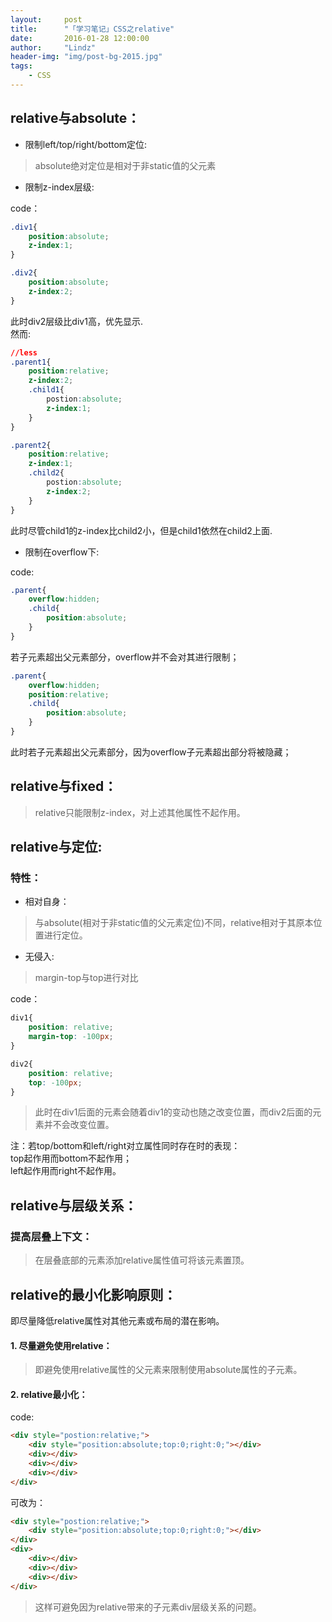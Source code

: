 ```yaml
---
layout:     post
title:      "「学习笔记」CSS之relative"
date:       2016-01-28 12:00:00
author:     "Lindz"
header-img: "img/post-bg-2015.jpg"
tags:
    - CSS
---
```


## relative与absolute：  
* 限制left/top/right/bottom定位:
  
> absolute绝对定位是相对于非static值的父元素

* 限制z-index层级:

code：  

```css   
.div1{    
	position:absolute;    
	z-index:1;
}  

.div2{
	position:absolute;
	z-index:2;
}
```   

此时div2层级比div1高，优先显示.  
然而:  

```css  
//less
.parent1{     
	position:relative;
	z-index:2;
	.child1{
		postion:absolute;
		z-index:1;
	}
}

.parent2{     
	position:relative;
	z-index:1;
	.child2{
		postion:absolute;
		z-index:2;
	}
}
```
此时尽管child1的z-index比child2小，但是child1依然在child2上面.

* 限制在overflow下:

code:  

```css
.parent{
	overflow:hidden;
	.child{
		position:absolute;
	}
}
``` 
若子元素超出父元素部分，overflow并不会对其进行限制；

```css
.parent{
	overflow:hidden;
	position:relative;
	.child{
		position:absolute;
	}
}
```
此时若子元素超出父元素部分，因为overflow子元素超出部分将被隐藏； 

## relative与fixed： 
  
> relative只能限制z-index，对上述其他属性不起作用。  

## relative与定位:  
### 特性：
* 相对自身： 

> 与absolute(相对于非static值的父元素定位)不同，relative相对于其原本位置进行定位。   

* 无侵入: 	

> margin-top与top进行对比  

code：	

```css
div1{
	position: relative;
	margin-top: -100px;
}

div2{
	position: relative;
	top: -100px;
}

```

> 此时在div1后面的元素会随着div1的变动也随之改变位置，而div2后面的元素并不会改变位置。 

注：若top/bottom和left/right对立属性同时存在时的表现：  
top起作用而bottom不起作用；  
left起作用而right不起作用。  

## relative与层级关系： 
### 提高层叠上下文：  

> 在层叠底部的元素添加relative属性值可将该元素置顶。

## relative的最小化影响原则：

即尽量降低relative属性对其他元素或布局的潜在影响。 

#### 1. 尽量避免使用relative：

> 即避免使用relative属性的父元素来限制使用absolute属性的子元素。  

#### 2. relative最小化：
code:

```html
<div style="postion:relative;">
	<div style="position:absolute;top:0;right:0;"></div>
	<div></div>
	<div></div>
	<div></div>
</div>
```
可改为： 

```html
<div style="postion:relative;">
	<div style="position:absolute;top:0;right:0;"></div>
</div>
<div>
	<div></div>
	<div></div>
	<div></div>
</div>

```
> 这样可避免因为relative带来的子元素div层级关系的问题。


 



